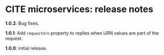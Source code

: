 # CITE microservices: release notes

**1.0.2**:  Bug fixes.

**1.0.1**:  Add `requestUrn` property to replies when URN values are part of the request.

**1.0.0**: initial release.

